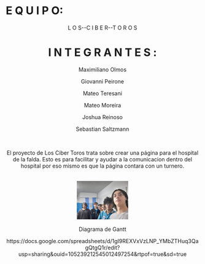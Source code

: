 <h1>  E Q U I P O: </h1>
<center h1> L O S--C I B E R--T O R O S </h1>
<br>
<h1> I N T E G R A N T E S :</h1>
<center div>
    <p>     Maximiliano Olmos </p>         
    <p>     Giovanni Peirone </p>
    <p>     Mateo Teresani</p>
    <p>     Mateo Moreira </p>
    <p>     Joshua Reinoso </p>
    <p>     Sebastian Saltzmann </p>
</div>
<br>
<p>El proyecto de Los Ciber Toros trata sobre crear una página para el hospital de la falda.
Esto es para facilitar y ayudar a la comunicacion dentro del hospital por eso mismo es que la página contara  con un turnero.</p>
<br>
<img src="img/WhatsApp Image 2023-11-28 at 10.31.19.jpeg" alt="LosToros" height="100">

<br>
<p> Diagrama de Gantt </p>
https://docs.google.com/spreadsheets/d/1gI9REXVxVzLNP_YMbZTHuq3QagQtgQ1r/edit?usp=sharing&ouid=105239212545012497254&rtpof=true&sd=true